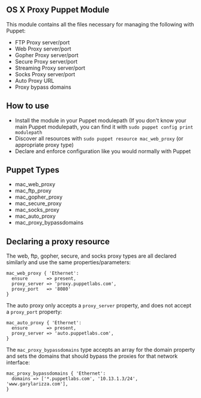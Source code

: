 ## OS X Proxy Puppet Module

This module contains all the files necessary for managing the following with Puppet:

* FTP Proxy server/port
* Web Proxy server/port
* Gopher Proxy server/port
* Secure Proxy server/port
* Streaming Proxy server/port
* Socks Proxy server/port
* Auto Proxy URL
* Proxy bypass domains

## How to use

* Install the module in your Puppet modulepath (If you don't know your main Puppet modulepath, you can find it with `sudo puppet config print modulepath`
* Discover all resources with `sudo puppet resource mac_web_proxy` (or appropriate proxy type)
* Declare and enforce configuration like you would normally with Puppet


## Puppet Types

* mac_web_proxy
* mac_ftp_proxy
* mac_gopher_proxy
* mac_secure_proxy
* mac_socks_proxy
* mac_auto_proxy
* mac_proxy_bypassdomains


## Declaring a proxy resource

The web, ftp, gopher, secure, and socks proxy types are all declared similarly and use the same properties/parameters:

    mac_web_proxy { 'Ethernet':
      ensure       => present,
      proxy_server => 'proxy.puppetlabs.com',
      proxy_port   => '8080'
    }

The auto proxy only accepts a `proxy_server` property, and does not accept a `proxy_port` property:

    mac_auto_proxy { 'Ethernet':
      ensure       => present,
      proxy_server => 'auto.puppetlabs.com',
    }

The `mac_proxy_bypassdomains` type accepts an array for the domain property and sets the domains that should bypass the proxies for that network interface:

    mac_proxy_bypassdomains { 'Ethernet':
      domains => ['*.puppetlabs.com', '10.13.1.3/24', 'www.garylarizza.com'],
    }




